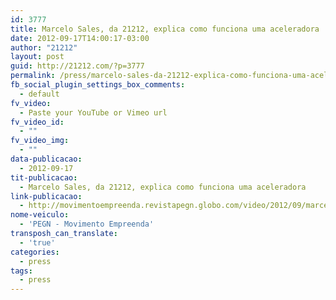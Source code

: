 ```yaml
---
id: 3777
title: Marcelo Sales, da 21212, explica como funciona uma aceleradora
date: 2012-09-17T14:00:17-03:00
author: "21212"
layout: post
guid: http://21212.com/?p=3777
permalink: /press/marcelo-sales-da-21212-explica-como-funciona-uma-aceleradora/
fb_social_plugin_settings_box_comments:
  - default
fv_video:
  - Paste your YouTube or Vimeo url
fv_video_id:
  - ""
fv_video_img:
  - ""
data-publicacao:
  - 2012-09-17
tit-publicacao:
  - Marcelo Sales, da 21212, explica como funciona uma aceleradora
link-publicacao:
  - http://movimentoempreenda.revistapegn.globo.com/video/2012/09/marcelo-sales-da-21212-explica-como-funcionam-aceleradoras-de-negocios-043.html
nome-veiculo:
  - 'PEGN - Movimento Empreenda'
transposh_can_translate:
  - 'true'
categories:
  - press
tags:
  - press
---
```

